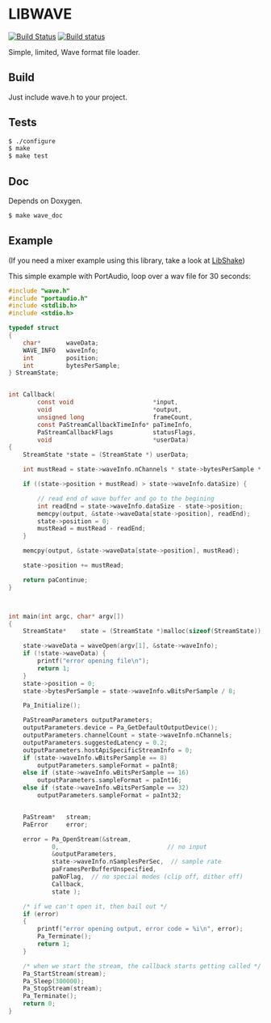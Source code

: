 LIBWAVE
=======
[![Build Status](https://travis-ci.org/libgame/libwave.svg?branch=master)](https://travis-ci.org/libgame/libwave)
[![Build status](https://ci.appveyor.com/api/projects/status/9er14t5lks4tymir/branch/master?svg=true)](https://ci.appveyor.com/project/ssbx/libwave-412yy/branch/master)

Simple, limited, Wave format file loader.

Build
-----
Just include wave.h to your project.

Tests
-----
```sh
$ ./configure
$ make
$ make test
```

Doc
---
Depends on Doxygen.
```sh
$ make wave_doc
```

Example
-------

(If you need a mixer example using this library, take a look at [LibShake](https://github.com/ssbx/libshake))

This simple example with PortAudio, loop over a wav file for 30 seconds:
```c
#include "wave.h"
#include "portaudio.h"
#include <stdlib.h>
#include <stdio.h>

typedef struct
{
    char*       waveData;
    WAVE_INFO   waveInfo;
    int         position;
    int         bytesPerSample;
} StreamState;


int Callback(
        const void                      *input,
        void                            *output,
        unsigned long                   frameCount,
        const PaStreamCallbackTimeInfo* paTimeInfo,
        PaStreamCallbackFlags           statusFlags,
        void                            *userData)
{
    StreamState *state = (StreamState *) userData;

    int mustRead = state->waveInfo.nChannels * state->bytesPerSample * frameCount;

    if ((state->position + mustRead) > state->waveInfo.dataSize) {

        // read end of wave buffer and go to the begining
        int readEnd = state->waveInfo.dataSize - state->position;
        memcpy(output, &state->waveData[state->position], readEnd);
        state->position = 0;
        mustRead = mustRead - readEnd;
    }

    memcpy(output, &state->waveData[state->position], mustRead);

    state->position += mustRead;

    return paContinue;
}



int main(int argc, char* argv[])
{
    StreamState*    state = (StreamState *)malloc(sizeof(StreamState));

    state->waveData = waveOpen(argv[1], &state->waveInfo);
    if (!state->waveData) {
        printf("error opening file\n");
        return 1;
    }
    state->position = 0;
    state->bytesPerSample = state->waveInfo.wBitsPerSample / 8;

    Pa_Initialize();

    PaStreamParameters outputParameters;
    outputParameters.device = Pa_GetDefaultOutputDevice();
    outputParameters.channelCount = state->waveInfo.nChannels;
    outputParameters.suggestedLatency = 0.2;
    outputParameters.hostApiSpecificStreamInfo = 0;
    if (state->waveInfo.wBitsPerSample == 8)
        outputParameters.sampleFormat = paInt8;
    else if (state->waveInfo.wBitsPerSample == 16)
        outputParameters.sampleFormat = paInt16;
    else if (state->waveInfo.wBitsPerSample == 32)
        outputParameters.sampleFormat = paInt32;


    PaStream*   stream;
    PaError     error;

    error = Pa_OpenStream(&stream,
            0,                              // no input
            &outputParameters,
            state->waveInfo.nSamplesPerSec,  // sample rate 
            paFramesPerBufferUnspecified,
            paNoFlag,  // no special modes (clip off, dither off)
            Callback,  
            state ); 

    /* if we can't open it, then bail out */
    if (error)
    {
        printf("error opening output, error code = %i\n", error);
        Pa_Terminate();
        return 1;
    }

    /* when we start the stream, the callback starts getting called */
    Pa_StartStream(stream);
    Pa_Sleep(300000);
    Pa_StopStream(stream);
    Pa_Terminate();
    return 0;
}

```
